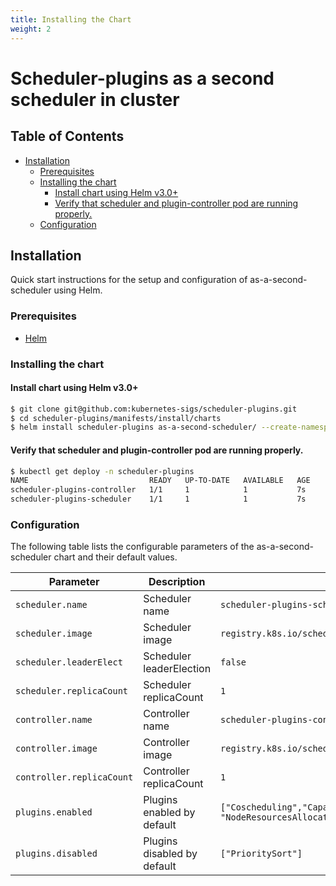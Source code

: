 ```yaml
---
title: Installing the Chart
weight: 2
---
```


# Scheduler-plugins as a second scheduler in cluster

## Table of Contents

<!-- toc -->
- [Installation](#installation)
  - [Prerequisites](#prerequisites)
  - [Installing the chart](#installing-the-chart)
    - [Install chart using Helm v3.0+](#install-chart-using-helm-v30)
    - [Verify that scheduler and plugin-controller pod are running properly.](#verify-that-scheduler-and-plugin-controller-pod-are-running-properly)
  - [Configuration](#configuration)
<!-- /toc -->

## Installation

Quick start instructions for the setup and configuration of as-a-second-scheduler using Helm.

### Prerequisites

- [Helm](https://helm.sh/docs/intro/quickstart/#install-helm)

### Installing the chart

#### Install chart using Helm v3.0+

```bash
$ git clone git@github.com:kubernetes-sigs/scheduler-plugins.git
$ cd scheduler-plugins/manifests/install/charts
$ helm install scheduler-plugins as-a-second-scheduler/ --create-namespace --namespace scheduler-plugins
```

#### Verify that scheduler and plugin-controller pod are running properly.

```bash
$ kubectl get deploy -n scheduler-plugins
NAME                           READY   UP-TO-DATE   AVAILABLE   AGE
scheduler-plugins-controller   1/1     1            1           7s
scheduler-plugins-scheduler    1/1     1            1           7s
```

### Configuration

The following table lists the configurable parameters of the as-a-second-scheduler chart and their default values.

| Parameter                 | Description                 | Default                                                                                         |
|---------------------------|-----------------------------|-------------------------------------------------------------------------------------------------|
| `scheduler.name`          | Scheduler name              | `scheduler-plugins-scheduler`                                                                   |
| `scheduler.image`         | Scheduler image             | `registry.k8s.io/scheduler-plugins/kube-scheduler:v0.28.9`                                      |
| `scheduler.leaderElect`   | Scheduler leaderElection    | `false`                                                                                         |
| `scheduler.replicaCount`  | Scheduler replicaCount      | `1`                                                                                             |
| `controller.name`         | Controller name             | `scheduler-plugins-controller`                                                                  |
| `controller.image`        | Controller image            | `registry.k8s.io/scheduler-plugins/controller:v0.28.9`                                          |
| `controller.replicaCount` | Controller replicaCount     | `1`                                                                                             |
| `plugins.enabled`         | Plugins enabled by default  | `["Coscheduling","CapacityScheduling","NodeResourceTopologyMatch", "NodeResourcesAllocatable"]` |
| `plugins.disabled`        | Plugins disabled by default | `["PrioritySort"]`                                                                              |
